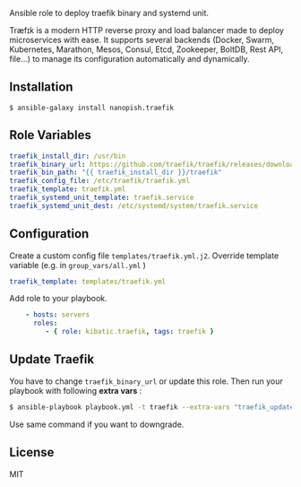 Ansible role to deploy traefik binary and systemd unit.

Træfɪk is a modern HTTP reverse proxy and load balancer made to deploy microservices with ease. It supports several backends (Docker, Swarm, Kubernetes, Marathon, Mesos, Consul, Etcd, Zookeeper, BoltDB, Rest API, file…) to manage its configuration automatically and dynamically.

Installation
--------------

`$ ansible-galaxy install nanopish.traefik`

Role Variables
--------------

```yml
traefik_install_dir: /usr/bin
traefik_binary_url: https://github.com/traefik/traefik/releases/download/v2.9.10/traefik_v2.9.10_linux_amd64.tar.gz
traefik_bin_path: "{{ traefik_install_dir }}/traefik"
traefik_config_file: /etc/traefik/traefik.yml
traefik_template: traefik.yml
traefik_systemd_unit_template: traefik.service
traefik_systemd_unit_dest: /etc/systemd/system/traefik.service
```


Configuration
----------------

Create a custom config file `templates/traefik.yml.j2`.
Override template variable (e.g. in `group_vars/all.yml` )

```yml
traefik_template: templates/traefik.yml
```

Add role to your playbook.

```yml
    - hosts: servers
      roles:
         - { role: kibatic.traefik, tags: traefik }
```

Update Traefik
--------------

You have to change `traefik_binary_url` or update this role. Then run your playbook
with following **extra vars** :

```bash
$ ansible-playbook playbook.yml -t traefik --extra-vars "traefik_update=yes"
```

Use same command if you want to downgrade.

License
-------

MIT
